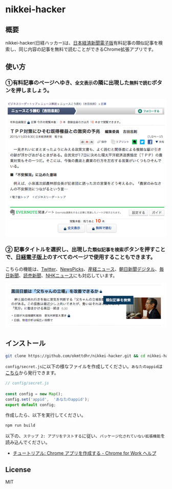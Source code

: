 # nikkei-hacker

## 概要

nikkei-hacker(日経ハッカー)は、<a href="http://www.nikkei.com/" target="_blank">日本経済新聞電子版</a>有料記事の類似記事を検索し、同じ内容の記事を無料で読むことができるChrome拡張アプリです。

## 使い方

### ①有料記事のページヘゆき、`全文表示`の隣に出現した`無料で読む`ボタンを押しましょう。

![](img/sample3.png)

### ② 記事タイトルを選択し、出現した`類似記事を検索`ボタンを押すことで、<a href="http://www.nikkei.com/" target="_blank">日経電子版</a>上のすべてのページで使用することもできます。

こちらの機能は、<a href="https://twitter.com/" target="_blank">Twitter</a>、<a href="https://newspicks.com/" target="_blank">NewsPicks</a>、<a href="http://www.sankei.com/" target="_blank">産経ニュース</a>、<a href="http://www.asahi.com/?iref=com_gnavi_top" target="_blank">朝日新聞デジタル</a>、<a href="http://mainichi.jp/" target="_blank">毎日新聞</a>、<a href="http://www.yomiuri.co.jp/" target="_blank">読売新聞</a>、<a href="http://www3.nhk.or.jp/news/" target="_blank">NHKニュース</a>にも対応しています。

![](img/sample4.png)



## インストール

```bash
git clone https://github.com/okmttdhr/nikkei-hacker.git && cd nikkei-hacker
```

`config/secret.js`に以下の様なファイルを作成してください。`あなたのappid`は<a href="https://e.developer.yahoo.co.jp/register" target="_blank">こちら</a>から発行できます。

```javascript
// config/secret.js

const config = new Map();
config.set('appid',  'あなたのappid');
export default config;
```

作成したら、以下を実行してください。

```bash
npm run build
```

以下の、`ステップ 2: アプリをテストする`に従い、`パッケージ化されていない拡張機能`を読み込んでください。

* <a href="https://support.google.com/chrome/a/answer/2714278?hl=ja" target="_blank">チュートリアル: Chrome アプリを作成する - Chrome for Work ヘルプ</a>



## License

MIT
